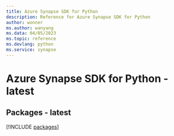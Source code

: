 ```yaml
---
title: Azure Synapse SDK for Python
description: Reference for Azure Synapse SDK for Python
author: wonner
ms.author: wanyang
ms.data: 04/05/2023
ms.topic: reference
ms.devlang: python
ms.service: synapse
---
```

# Azure Synapse SDK for Python - latest
## Packages - latest
[!INCLUDE [packages](synapse-index.md)]